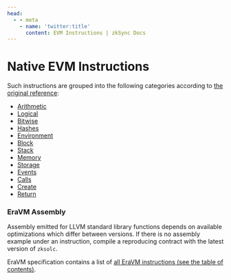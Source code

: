 ```yaml
---
head:
  - - meta
    - name: 'twitter:title'
      content: EVM Instructions | zkSync Docs
---
```


# Native EVM Instructions

Such instructions are grouped into the following categories according to
[the original reference](https://www.evm.codes/):

- [Arithmetic](./arithmetic.md)
- [Logical](./logical.md)
- [Bitwise](./bitwise.md)
- [Hashes](./hashes.md)
- [Environment](./environment.md)
- [Block](./block.md)
- [Stack](./stack.md)
- [Memory](./memory.md)
- [Storage](./storage.md)
- [Events](./events.md)
- [Calls](./calls.md)
- [Create](./create.md)
- [Return](./return.md)

### EraVM Assembly

Assembly emitted for LLVM standard library functions depends on available optimizations which differ between versions.
If there is no assembly example under an instruction, compile a reproducing contract with the latest version of
`zksolc`.

EraVM specification contains a list of
[all EraVM instructions (see the table of contents)](https://matter-labs.github.io/eravm-spec/spec.html).
